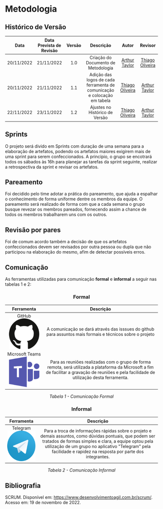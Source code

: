 # Metodologia 

## Histórico de Versão
|Data|Data Prevista de Revisão|Versão|Descrição|Autor|Revisor|
| :----------: |:-----------:| :------: | :-----------: | :---------: |:---------: |
|20/11/2022|21/11/2022|1.0|Criação do Documento de Metodologia|[Arthur Taylor](https://github.com/Eruel6)|[Thiago Oliveira](https://github.com/Thiab394)|
|20/11/2022|21/11/2022|1.1|Adição das logos de cada ferramenta de comunicação e colocação em tabela|[Thiago Oliveira](https://github.com/Thiab394)|[Arthur Taylor](https://github.com/Eruel6)|
|22/11/2022|23/11/2022|1.2|Ajustes no Histórico de Versão|[Thiago Oliveira](https://github.com/Thiab394)|[Arthur Taylor](https://github.com/Eruel6)|

## Sprints

O projeto será divido em Sprints com duração de uma semana para a elaboração de artefatos, podendo os artefatos maiores exigirem mais de uma sprint para serem confeccionados. A princípio, o grupo se encotrará todos os sábados às 16h para planejar as tarefas da sprint seguinte, realizar a retrospectiva da sprint e revisar os artefatos. 

## Pareamento

Foi decidido pelo time adotar a prática do pareamento, que ajuda a espalhar o conhecimento de forma uniforme dentre os membros da equipe. O pareamento será realizado de forma com que a cada semana o grupo busque revezar os membros pareados, fornecendo assim a chance de todos os membros trabalharem uns com os outros. 

## Revisão por pares

Foi de comum acordo também a decisão de que os artefatos confeccionados devem ser revisados por outra pessoa ou dupla que não participou na elaboração do mesmo, afim de detectar possíveis erros.

## Comunicação
As ferramentas utilizadas para comunicação **formal** e **informal** a seguir nas tabelas 1 e 2:

<center>

### Formal 

| Ferramenta | Descrição |
| :-: | :-: |
| GitHub  <img src="../../assets/ferramentasLogo/github.svg" width="100" height="100"></img>| A comunicação se dará através das isssues do github para assuntos mais formais e técnicos sobre o projeto| 
| Microsoft Teams <img src="../../assets/ferramentasLogo/microsoft-teams.svg" width="100" height="100"></img> | Para as reuniões realizadas com o grupo de forma remota, será utilizada a plataforma da Microsoft a fim de facilitar a gravação de reuniões e pela facilidade de utilização desta ferramenta.| 

*Tabela 1 - Comunicação Formal*

### Informal

| Ferramenta | Descrição |
| :-: | :-: |
| Telegram <img src="../../assets/ferramentasLogo/telegram.svg" width="100" height="100"></img>| Para a troca de informações rápidas sobre o projeto e demais assuntos, como dúvidas pontuais, que podem ser tratados de formas simples e clara, a equipe optou pela utilização de um grupo no aplicativo "Telegram" pela facilidade e rapidez na resposta por parte dos integrantes.| 

*Tabela 2 - Comunicação Informal*

</center>

## Bibliografia
SCRUM. Disponível em: https://www.desenvolvimentoagil.com.br/scrum/. Acesso em: 19 de novembro de 2022.
